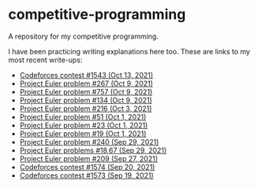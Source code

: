 # competitive-programming
A repository for my competitive programming. 

I have been practicing writing explanations here too. These are links to my most recent write-ups:
* [Codeforces contest #1543 (Oct 13, 2021)](<./codeforces/1543>)
* [Project Euler problem #267 (Oct 9, 2021)](<./project euler/267>)
* [Project Euler problem #757 (Oct 9, 2021)](<./project euler/757>)
* [Project Euler problem #134 (Oct 9, 2021)](<./project euler/134>)
* [Project Euler problem #216 (Oct 3, 2021)](<./project euler/216>)
* [Project Euler problem #51 (Oct 1, 2021)](<./project euler/51>)
* [Project Euler problem #23 (Oct 1, 2021)](<./project euler/23>)
* [Project Euler problem #19 (Oct 1, 2021)](<./project euler/19>)
* [Project Euler problem #240 (Sep 29, 2021)](<./project euler/240>)
* [Project Euler problems #18,67 (Sep 29, 2021)](<./project euler/18,67>)
* [Project Euler problem #209 (Sep 27, 2021)](<./project euler/209>)
* [Codeforces contest #1574 (Sep 20, 2021)](./codeforces/1574)
* [Codeforces contest #1573 (Sep 19, 2021)](./codeforces/1573)
